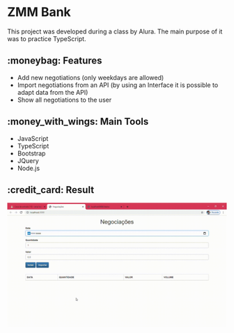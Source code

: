 <h1> ZMM Bank </h1>

This project was developed during a class by Alura. The main purpose of it was to practice TypeScript.


<h2> :moneybag: Features </h2>
<ul>
  <li>Add new negotiations (only weekdays are allowed)</li>
  <li>Import negotiations from an API (by using an Interface it is possible to adapt data from the API)</li>
  <li>Show all negotiations to the user</li> 
</ul>

<h2> :money_with_wings: Main Tools </h2>
<ul>
  <li>JavaScript</li>
  <li>TypeScript</li>
  <li>Bootstrap</li>  
  <li>JQuery</li>  
  <li>Node.js</li>  
</ul>

<h2> :credit_card: Result </h2>
 
![bank](https://github.com/zmmarina/zmmbank/blob/master/Negocia%C3%A7%C3%B5es-Google-Chrome-2020-08-28-02-53-25.gif)

